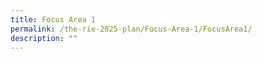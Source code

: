 ```yaml
---
title: Focus Area 1
permalink: /the-rie-2025-plan/Focus-Area-1/FocusArea1/
description: ""
---
```



